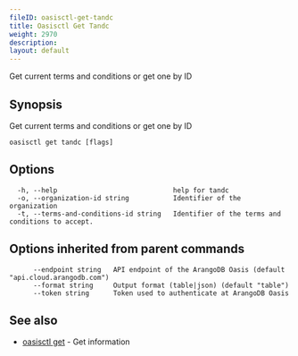 ```yaml
---
fileID: oasisctl-get-tandc
title: Oasisctl Get Tandc
weight: 2970
description: 
layout: default
---
```

Get current terms and conditions or get one by ID

## Synopsis

Get current terms and conditions or get one by ID

```
oasisctl get tandc [flags]
```

## Options

```
  -h, --help                             help for tandc
  -o, --organization-id string           Identifier of the organization
  -t, --terms-and-conditions-id string   Identifier of the terms and conditions to accept.
```

## Options inherited from parent commands

```
      --endpoint string   API endpoint of the ArangoDB Oasis (default "api.cloud.arangodb.com")
      --format string     Output format (table|json) (default "table")
      --token string      Token used to authenticate at ArangoDB Oasis
```

## See also

* [oasisctl get]()	 - Get information

